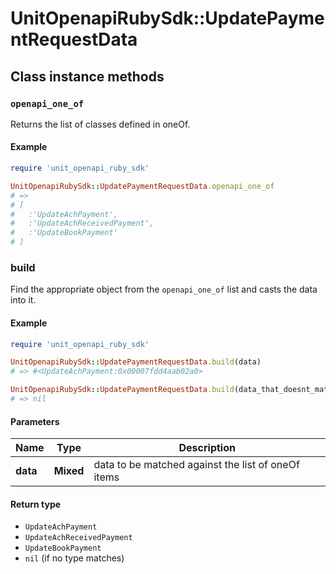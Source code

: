# UnitOpenapiRubySdk::UpdatePaymentRequestData

## Class instance methods

### `openapi_one_of`

Returns the list of classes defined in oneOf.

#### Example

```ruby
require 'unit_openapi_ruby_sdk'

UnitOpenapiRubySdk::UpdatePaymentRequestData.openapi_one_of
# =>
# [
#   :'UpdateAchPayment',
#   :'UpdateAchReceivedPayment',
#   :'UpdateBookPayment'
# ]
```

### build

Find the appropriate object from the `openapi_one_of` list and casts the data into it.

#### Example

```ruby
require 'unit_openapi_ruby_sdk'

UnitOpenapiRubySdk::UpdatePaymentRequestData.build(data)
# => #<UpdateAchPayment:0x00007fdd4aab02a0>

UnitOpenapiRubySdk::UpdatePaymentRequestData.build(data_that_doesnt_match)
# => nil
```

#### Parameters

| Name | Type | Description |
| ---- | ---- | ----------- |
| **data** | **Mixed** | data to be matched against the list of oneOf items |

#### Return type

- `UpdateAchPayment`
- `UpdateAchReceivedPayment`
- `UpdateBookPayment`
- `nil` (if no type matches)

